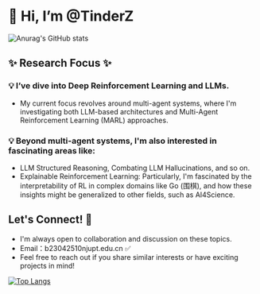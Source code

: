 <!---
TinderZ/TinderZ is a ✨ special ✨ repository because its `README.md` (this file) appears on your GitHub profile.
You can click the Preview link to take a look at your changes.
--->

# 👋 Hi, I’m @TinderZ
![Anurag's GitHub stats](https://github-readme-stats-1seg.vercel.app/api?username=TinderZ&show_icons=true&count_private=true&theme=dracula&rank_icon=github)

## ✨ Research Focus ✨  
### :bulb: I’ve dive into Deep Reinforcement Learning and LLMs.
- My current focus revolves around multi-agent systems, where I'm investigating both LLM-based architectures and Multi-Agent Reinforcement Learning (MARL) approaches.
### :bulb: Beyond multi-agent systems, I'm also interested in fascinating areas like:
- LLM Structured Reasoning,  Combating LLM Hallucinations, and so on.
- Explainable Reinforcement Learning: Particularly, I'm fascinated by the interpretability of RL in complex domains like Go (围棋), and how these insights might be generalized to other fields, such as AI4Science.





## Let's Connect! :eyes:
- I'm always open to collaboration and discussion on these topics.
- Email：b23042510njupt.edu.cn :white_check_mark:
- Feel free to reach out if you share similar interests or have exciting projects in mind!

[![Top Langs](https://github-readme-stats-1seg.vercel.app/api/top-langs/?username=TinderZ&layout=compact&size_weight=0.2&count_weight=0.8&theme=dracula)](https://github.com/anuraghazra/github-readme-stats)
<!--[![Harlok's WakaTime stats](https://github-readme-stats.vercel.app/api/wakatime?username=TinderZ)](https://github.com/anuraghazra/github-readme-stats)
